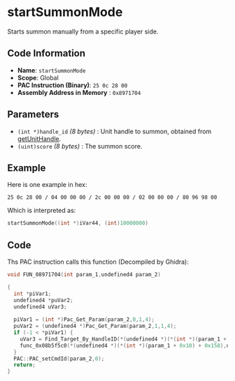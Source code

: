 # startSummonMode

Starts summon manually from a specific player side.

## Code Information

- **Name**: `startSummonMode`
- **Scope**: Global
- **PAC Instruction (Binary)**: `25 0c 28 00`
- **Assembly Address in Memory** : `0x8971704`

## Parameters

- `(int *)handle_id` *(8 bytes)* : Unit handle to summon, obtained from [getUnitHandle](./getunithandle.md).
- `(uint)score` *(8 bytes)* : The summon score.

## Example

Here is one example in hex:

```25 0c 28 00 / 04 00 00 00 / 2c 00 00 00 / 02 00 00 00 / 80 96 98 00```

Which is interpreted as:

```c
startSummonMode((int *)iVar44, (int)10000000)
```

## Code

Ths PAC instruction calls this function (Decompiled by Ghidra):

```c
void FUN_08971704(int param_1,undefined4 param_2)

{
  int *piVar1;
  undefined4 *puVar2;
  undefined4 uVar3;
  
  piVar1 = (int *)Pac_Get_Param(param_2,0,1,4);
  puVar2 = (undefined4 *)Pac_Get_Param(param_2,1,1,4);
  if (-1 < *piVar1) {
    uVar3 = Find_Target_By_HandleID(*(undefined4 *)(*(int *)(param_1 + 0x10) + 0xe8),*piVar1,1);
    func_0x08b5f5c0(*(undefined4 *)(*(int *)(param_1 + 0x10) + 0x158),uVar3,*puVar2);
  }
  PAC::PAC_setCmdId(param_2,0);
  return;
}
```

